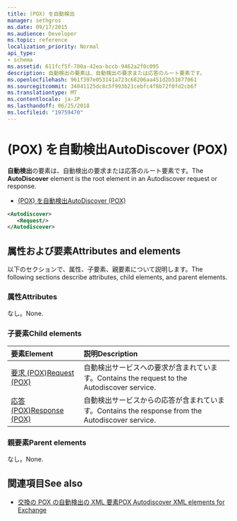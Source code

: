 ```yaml
---
title: (POX) を自動検出
manager: sethgros
ms.date: 09/17/2015
ms.audience: Developer
ms.topic: reference
localization_priority: Normal
api_type:
- schema
ms.assetid: 611fcf5f-780a-42ea-bccb-9462a2f0c095
description: 自動検出の要素は、自動検出の要求または応答のルート要素です。
ms.openlocfilehash: 961f397e053141a723c68206aa451d2b51877061
ms.sourcegitcommit: 34041125dc8c5f993b21cebfc4f8b72f0fd2cb6f
ms.translationtype: MT
ms.contentlocale: ja-JP
ms.lasthandoff: 06/25/2018
ms.locfileid: "19759470"
---
```

# <a name="autodiscover-pox"></a><span data-ttu-id="885ed-103">(POX) を自動検出</span><span class="sxs-lookup"><span data-stu-id="885ed-103">AutoDiscover (POX)</span></span>

<span data-ttu-id="885ed-104">**自動検出**の要素は、自動検出の要求または応答のルート要素です。</span><span class="sxs-lookup"><span data-stu-id="885ed-104">The **AutoDiscover** element is the root element in an Autodiscover request or response.</span></span> 
  
- [<span data-ttu-id="885ed-105">(POX) を自動検出</span><span class="sxs-lookup"><span data-stu-id="885ed-105">AutoDiscover (POX)</span></span>](autodiscover-pox.md)
  
```xml
<Autodiscover>
   <Request/>
</Autodiscover>
```

## <a name="attributes-and-elements"></a><span data-ttu-id="885ed-106">属性および要素</span><span class="sxs-lookup"><span data-stu-id="885ed-106">Attributes and elements</span></span>

<span data-ttu-id="885ed-107">以下のセクションで、属性、子要素、親要素について説明します。</span><span class="sxs-lookup"><span data-stu-id="885ed-107">The following sections describe attributes, child elements, and parent elements.</span></span>
  
### <a name="attributes"></a><span data-ttu-id="885ed-108">属性</span><span class="sxs-lookup"><span data-stu-id="885ed-108">Attributes</span></span>

<span data-ttu-id="885ed-109">なし。</span><span class="sxs-lookup"><span data-stu-id="885ed-109">None.</span></span>
  
### <a name="child-elements"></a><span data-ttu-id="885ed-110">子要素</span><span class="sxs-lookup"><span data-stu-id="885ed-110">Child elements</span></span>

|<span data-ttu-id="885ed-111">**要素**</span><span class="sxs-lookup"><span data-stu-id="885ed-111">**Element**</span></span>|<span data-ttu-id="885ed-112">**説明**</span><span class="sxs-lookup"><span data-stu-id="885ed-112">**Description**</span></span>|
|:-----|:-----|
|[<span data-ttu-id="885ed-113">要求 (POX)</span><span class="sxs-lookup"><span data-stu-id="885ed-113">Request (POX)</span></span>](request-pox.md) <br/> |<span data-ttu-id="885ed-114">自動検出サービスへの要求が含まれています。</span><span class="sxs-lookup"><span data-stu-id="885ed-114">Contains the request to the Autodiscover service.</span></span>  <br/> |
|[<span data-ttu-id="885ed-115">応答 (POX)</span><span class="sxs-lookup"><span data-stu-id="885ed-115">Response (POX)</span></span>](response-pox.md) <br/> |<span data-ttu-id="885ed-116">自動検出サービスからの応答が含まれています。</span><span class="sxs-lookup"><span data-stu-id="885ed-116">Contains the response from the Autodiscover service.</span></span>  <br/> |
   
### <a name="parent-elements"></a><span data-ttu-id="885ed-117">親要素</span><span class="sxs-lookup"><span data-stu-id="885ed-117">Parent elements</span></span>

<span data-ttu-id="885ed-118">なし。</span><span class="sxs-lookup"><span data-stu-id="885ed-118">None.</span></span>
  
## <a name="see-also"></a><span data-ttu-id="885ed-119">関連項目</span><span class="sxs-lookup"><span data-stu-id="885ed-119">See also</span></span>

- [<span data-ttu-id="885ed-120">交換の POX の自動検出の XML 要素</span><span class="sxs-lookup"><span data-stu-id="885ed-120">POX Autodiscover XML elements for Exchange</span></span>](pox-autodiscover-xml-elements-for-exchange.md)

